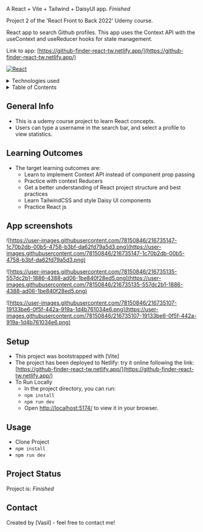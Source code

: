 A React + Vite + Tailwind + DaisyUI app. *Finished*

Project 2 of the 'React Front to Back 2022' Udemy course.

React app to search Github profiles. This app uses the Context API with the useContext and useReducer hooks for state management.

Link to app: [https://github-finder-react-tw.netlify.app/](https://github-finder-react-tw.netlify.app/)

[![React][React.js]][React-url]

<!-- TABLE OF CONTENTS -->
<details>
<summary>Technologies used</summary>
<ol>
<li>React.js</li>
<li>TailwindCSS layouts</li>
<li>DaisyUI library for components</li>
<li>VSCode</li>
</ol>
</details>

<!-- TABLE OF CONTENTS -->
<details>
<summary>Table of Contents</summary>
<ol>
<li><a href="#general-info">General Info</a></li>
<li><a href="#app-screenshots">App Screenshots</a></li>
<li><a href="#setup">Setup</a></li>
<li><a href="#usage">Usage</a></li>
<li><a href="#project-status">Status</a></li>
<li><a href="#contact">Contact</a></li>

</ol>
</details>

<!-- general-info -->

## General Info

- This is a udemy course project to learn React concepts.
- Users can type a username in the search bar, and select a profile to view statistics.

## Learning Outcomes

- The target learning outcomes are:
    - Learn to implement Context API instead of component prop passing
    - Practice with context Reducers
    - Get a better understanding of React project structure and best practices
    - Learn TailwindCSS and style Daisy UI components
    - Practice React js

<!-- app-screenshots -->

## App screenshots

![https://user-images.githubusercontent.com/78150846/216735147-1c70b2db-00b5-4758-b3bf-da62fd79a5d3.png](https://user-images.githubusercontent.com/78150846/216735147-1c70b2db-00b5-4758-b3bf-da62fd79a5d3.png)

![https://user-images.githubusercontent.com/78150846/216735135-557dc2b1-1886-4388-ad06-1be840f28ed5.png](https://user-images.githubusercontent.com/78150846/216735135-557dc2b1-1886-4388-ad06-1be840f28ed5.png)

![https://user-images.githubusercontent.com/78150846/216735107-19133be6-0f5f-442a-919a-1d4b761034e6.png](https://user-images.githubusercontent.com/78150846/216735107-19133be6-0f5f-442a-919a-1d4b761034e6.png)

<!-- setup -->

## Setup

- This project was bootstrapped with [Vite]
- The project has been deployed to Netlify: try it online following the link: [https://github-finder-react-tw.netlify.app/](https://github-finder-react-tw.netlify.app/)
- To Run Locally
    - In the project directory, you can run:
    - `npm install`
    - `npm run dev`
    - Open [http://localhost:5174/](http://localhost:5174/) to view it in your browser.

<!-- usage -->

## Usage

- Clone Project
- `npm install`
- `npm run dev`

<!-- project-status -->

## Project Status

Project is: *Finished*

<!-- contact -->

## Contact

Created by [Vasil] - feel free to contact me!
<p align="right">

<!-- MARKDOWN LINKS & IMAGES -->
<!--  [![Next][Next.js]][Next-url] [![React][React.js]][React-url] [![Vue][Vue.js]][Vue-url] [![Bootstrap][Bootstrap.com]][Bootstrap-url] [![JQuery][JQuery.com]][JQuery-url] -->
<!-- https://www.markdownguide.org/basic-syntax/#reference-style-links -->
[contributors-shield]: https://img.shields.io/github/contributors/github_username/repo_name.svg?style=for-the-badge
[contributors-url]: https://github.com/github_username/repo_name/graphs/contributors
[forks-shield]: https://img.shields.io/github/forks/github_username/repo_name.svg?style=for-the-badge
[forks-url]: https://github.com/github_username/repo_name/network/members
[stars-shield]: https://img.shields.io/github/stars/github_username/repo_name.svg?style=for-the-badge
[stars-url]: https://github.com/github_username/repo_name/stargazers
[issues-shield]: https://img.shields.io/github/issues/github_username/repo_name.svg?style=for-the-badge
[issues-url]: https://github.com/github_username/repo_name/issues
[license-shield]: https://img.shields.io/github/license/github_username/repo_name.svg?style=for-the-badge
[license-url]: https://github.com/github_username/repo_name/blob/master/LICENSE.txt
[linkedin-shield]: https://img.shields.io/badge/-LinkedIn-black.svg?style=for-the-badge&logo=linkedin&colorB=555
[linkedin-url]: https://linkedin.com/in/linkedin_username
[product-screenshot]: images/screenshot.png
[Next.js]: https://img.shields.io/badge/next.js-000000?style=for-the-badge&logo=nextdotjs&logoColor=white
[Next-url]: https://nextjs.org/
[React.js]: https://img.shields.io/badge/React-20232A?style=for-the-badge&logo=react&logoColor=61DAFB
[React-url]: https://reactjs.org/
[Vue.js]: https://img.shields.io/badge/Vue.js-35495E?style=for-the-badge&logo=vuedotjs&logoColor=4FC08D
[Vue-url]: https://vuejs.org/
[Angular.io]: https://img.shields.io/badge/Angular-DD0031?style=for-the-badge&logo=angular&logoColor=white
[Angular-url]: https://angular.io/
[Svelte.dev]: https://img.shields.io/badge/Svelte-4A4A55?style=for-the-badge&logo=svelte&logoColor=FF3E00
[Svelte-url]: https://svelte.dev/
[Laravel.com]: https://img.shields.io/badge/Laravel-FF2D20?style=for-the-badge&logo=laravel&logoColor=white
[Laravel-url]: https://laravel.com
[Bootstrap.com]: https://img.shields.io/badge/Bootstrap-563D7C?style=for-the-badge&logo=bootstrap&logoColor=white
[Bootstrap-url]: https://getbootstrap.com
[JQuery.com]: https://img.shields.io/badge/jQuery-0769AD?style=for-the-badge&logo=jquery&logoColor=white
[JQuery-url]: https://jquery.com 
[Xcode.com]: https://img.shields.io/badge/Xcode-007ACC?style=for-the-badge&logo=Xcode&logoColor=white
[Xcode-url]: https://developer.apple.com/xcode/
[Swift.com]: https://img.shields.io/badge/swift-F54A2A?style=for-the-badge&logo=swift&logoColor=white
[Swift-url]: https://docs.swift.org/swift-book/
[VS.com]: https://img.shields.io/badge/Visual_Studio-5C2D91?style=for-the-badge&logo=visual%20studio&logoColor=white
[VS-url]: https://visualstudio.microsoft.com/
[Java.com]: https://img.shields.io/badge/java-%23ED8B00.svg?style=for-the-badge&logo=java&logoColor=white
[Java-url]: [https://visualstudio.microsoft.com/](https://www.java.com/en/)
[C#.com]: https://img.shields.io/badge/c%23-%23239120.svg?style=for-the-badge&logo=c-sharp&logoColor=white
[C#-url]: https://learn.microsoft.com/en-us/dotnet/csharp/
[MYSQL.com]: https://img.shields.io/badge/MySQL-005C84?style=for-the-badge&logo=mysql&logoColor=white
[MYSQL-url]: https://www.mysql.com/
[.NET.com]: https://img.shields.io/badge/.NET-5C2D91?style=for-the-badge&logo=.net&logoColor=white
[.NET-url]: https://dotnet.microsoft.com/en-us/
[IntelliJ.com]: https://img.shields.io/badge/IntelliJ_IDEA-000000.svg?style=for-the-badge&logo=intellij-idea&logoColor=white
[IntelliJ-url]: [https://dotnet.microsoft.com/en-us/](https://www.jetbrains.com/idea/)
[Spring.com]: https://img.shields.io/badge/Spring-6DB33F?style=for-the-badge&logo=spring&logoColor=white
[Spring-url]: https://spring.io/
